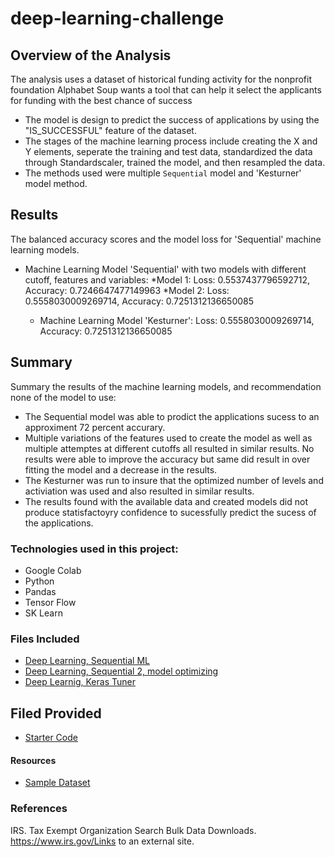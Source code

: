 # deep-learning-challenge


## Overview of the Analysis

The analysis uses a dataset of historical funding activity for the nonprofit foundation Alphabet Soup wants a tool that can help it select the applicants for funding with the best chance of success 

* The model is design to predict the success of applications by using the "IS_SUCCESSFUL" feature of the dataset.
* The stages of the machine learning process include creating the X and Y elements, seperate the training and test data, standardized the data through Standardscaler, trained the model, and then resampled the data.
* The methods used were multiple `Sequential` model and 'Kesturner' model method.

## Results

The balanced accuracy scores and the model loss for 'Sequential' machine learning models.

* Machine Learning Model 'Sequential' with two models with different cutoff, features and variables:
  *Model 1:
   Loss: 0.5537437796592712, Accuracy: 0.7246647477149963
  *Model 2:
   Loss: 0.5558030009269714, Accuracy: 0.7251312136650085

  * Machine Learning Model 'Kesturner':
   Loss: 0.5558030009269714, Accuracy: 0.7251312136650085

## Summary

Summary the results of the machine learning models, and recommendation none of the model to use:
* The Sequential model was able to prodict the applications sucess to an approximent 72 percent accurary.
* Multiple variations of the features used to create the model as well as multiple attemptes at different cutoffs all resulted in similar results.  No results were able to improve the accuracy but same did result in over fitting the model and a decrease in the results.
* The Kesturner was run to insure that the optimized number of levels and activiation was used and also resulted in similar results.  
* The results found with the available data and created models did not produce statisfactoyry confidence to sucessfully predict the sucess of the applications.

### Technologies used in this project: 
* Google Colab
* Python
* Pandas
* Tensor Flow
* SK Learn

### Files Included
* [Deep Learning, Sequential ML](Deep_learning/Deep_Learning.ipynb)
* [Deep Learning, Sequential 2, model optimizing](Deep_learning_optimized.ipynb)
* [Deep Learnig, Keras Tuner](Deep_learning/Optimizing_Model.ipynb)

## Filed Provided
* [Starter Code](Starter_Code/Starter_Code.ipynb)


#### Resources
* [Sample Dataset]("https://static.bc-edx.com/data/dl-1-2/m21/lms/starter/charity_data.csv")

### References
IRS. Tax Exempt Organization Search Bulk Data Downloads. https://www.irs.gov/Links to an external site.
